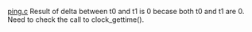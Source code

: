 [ping.c](./ping.c#L61)
    Result of delta between t0 and t1 is 0 becase both t0 and t1 are 0.
    Need to check the call to clock_gettime().
